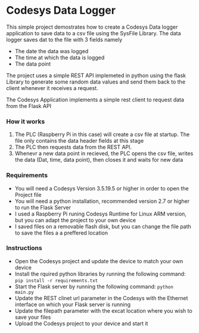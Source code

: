 # Codesys Data Logger
This simple project demostrates how to create a Codesys Data logger application to save data to a csv file using the SysFile Library. The data logger saves dat to the file with 3  fields namely
- The date the data was logged
- The time at which the data is logged
- The data point

The project uses a simple REST API implemeted in python using the flask Library to generate some random data values and send them back to the client whenever it receives a request. 

The Codesys Application implements a simple rest client to request data from the Flask API

### How it works
1. The PLC (Raspberry Pi in this case) will create a csv file at startup. The file only contains the data header fields at this stage
2. The PLC then requests data from the REST API. 
3. Whenevr a new data point in recieved, the PLC opens the csv file, writes the data (Dat, time, data point), then closes it and waits for new data


### Requirements
- You will need a Codesys Version 3.5.19.5 or higher in order to open the Project file
- You will need a python installation, recommended version 2.7 or higher to run the Flask Server
- I used a Raspberry Pi runing Codesys Runtime for Linux ARM version, but you can adapt the project to your own device
- I saved files on a removable flash disk, but you can change the file path to save the files a a preffered location

### Instructions
- Open the Codesys project and update the device to match your own device
- Install the rquired python libraries by running the following command: ```pip install -r requirements.txt```
- Start the Flask server by running the following command: ```python main.py```
- Update the REST clinet url parameter in the Codesys with the Ethernet interface on which your Flask server is running
- Update the filepath parameter with the excat location where you wish to save your files
- Upload the Codesys project to your device and start it



